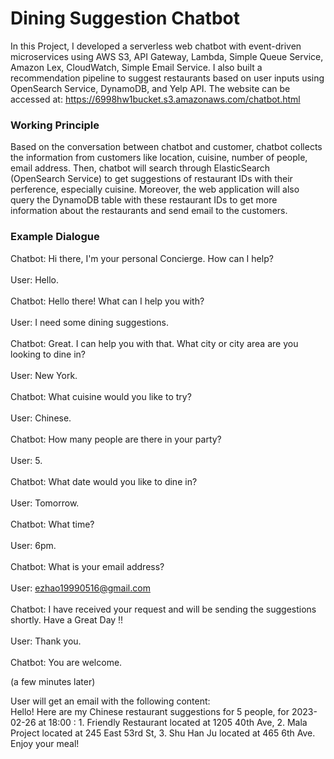 # Dining Suggestion Chatbot

In this Project, I developed a serverless web chatbot with event-driven microservices using AWS S3, API Gateway, Lambda, Simple Queue Service, Amazon Lex, CloudWatch, Simple Email Service.  I also built a recommendation pipeline to suggest restaurants based on user inputs using OpenSearch Service, DynamoDB, and Yelp API. The website can be accessed at: https://6998hw1bucket.s3.amazonaws.com/chatbot.html

### Working Principle
Based on the conversation between chatbot and customer, chatbot collects the information from customers like location, cuisine, number of people, email address. Then, chatbot will search through ElasticSearch (OpenSearch Service) to get suggestions of restaurant IDs with their perference, especially cuisine. Moreover, the web application will also query the DynamoDB table with these restaurant IDs to get more information about the restaurants and send email to the customers.

### Example Dialogue
Chatbot: Hi there, I'm your personal Concierge. How can I help? <br>
<br>
User: Hello.<br>
<br>
Chatbot: Hello there! What can I help you with?<br>
<br>
User: I need some dining suggestions.<br>
<br>
Chatbot: Great. I can help you with that. What city or city area are you looking to dine in?<br>
<br>
User: New York.<br>
<br>
Chatbot: What cuisine would you like to try?<br>
<br>
User: Chinese.<br>
<br>
Chatbot: How many people are there in your party?<br>
<br>
User: 5.<br>
<br>
Chatbot: What date would you like to dine in?<br>
<br>
User: Tomorrow.<br>
<br>
Chatbot: What time?<br>
<br>
User: 6pm.<br>
<br>
Chatbot: What is your email address?<br>
<br>
User: ezhao19990516@gmail.com<br>
<br>
Chatbot: I have received your request and will be sending the suggestions shortly. Have a Great Day !!<br>
<br>
User: Thank you. <br>
<br>
Chatbot: You are welcome.<br>

(a few minutes later)<br>

User will get an email with the following content:<br>
Hello! Here are my Chinese restaurant suggestions for 5 people, for 2023-02-26 at 18:00 : 1. Friendly Restaurant located at 1205 40th Ave, 2. Mala Project located at 245 East 53rd St, 3. Shu Han Ju located at 465 6th Ave. Enjoy your meal!<br>






